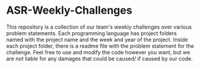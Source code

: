 # ASR-Weekly-Challenges

This repository is a collection of our team's weekly challenges over various problem statements.
Each programming language has project folders named with the project name and the week and year of the project.
Inside each project folder, there is a readme file with the problem statement for the challenge.
Feel free to use and modify the code however you want, but we are not liable for any damages that could be caused/ if caused by our code.
